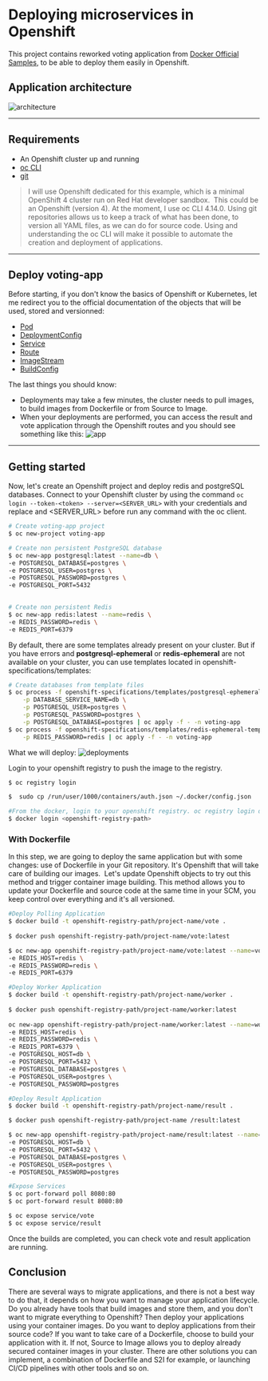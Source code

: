 # Deploying microservices in Openshift

This project contains reworked voting application from [Docker Official Samples](https://github.com/dockersamples/example-voting-app), to be able to deploy them easily in Openshift.

## Application architecture

![architecture](docs/img/architecture.png)

---

## Requirements

- An Openshift cluster up and running
- [oc CLI](https://medium.com/r/?url=https%3A%2F%2Fmirror.openshift.com%2Fpub%2Fopenshift-v4%2Fclients%2Foc%2Flatest%2F)
- [git](https://medium.com/r/?url=https%3A%2F%2Fgit-scm.com%2Fdownloads)

>I will use Openshift dedicated for this example, which is a minimal OpenShift 4 cluster run on Red Hat developer sandbox. 
This could be an Openshift (version 4).
At the moment, I use oc CLI 4.14.0.
Using git repositories allows us to keep a track of what has been done, to version all YAML files, as we can do for source code.
Using and understanding the oc CLI will make it possible to automate the creation and deployment of applications.

---

## Deploy voting-app

Before starting, if you don't know the basics of Openshift or Kubernetes, let me redirect you to the official documentation of the objects that will be used, stored and versionned:
- [Pod](https://docs.openshift.com/container-platform/4.6/rest_api/workloads_apis/pod-core-v1.html)
- [DeploymentConfig](https://docs.openshift.com/container-platform/4.6/rest_api/workloads_apis/deploymentconfig-apps-openshift-io-v1.html)
- [Service](https://docs.openshift.com/container-platform/4.6/rest_api/network_apis/service-core-v1.html)
- [Route](https://docs.openshift.com/container-platform/4.6/rest_api/network_apis/route-route-openshift-io-v1.html)
- [ImageStream](https://docs.openshift.com/container-platform/4.6/rest_api/image_apis/imagestream-image-openshift-io-v1.html)
- [BuildConfig](https://docs.openshift.com/container-platform/4.6/rest_api/workloads_apis/buildconfig-build-openshift-io-v1.html)

The last things you should know:
- Deployments may take a few minutes, the cluster needs to pull images, to build images from Dockerfile or from Source to Image.
- When your deployments are performed, you can access the result and vote application through the Openshift routes and you should see something like this:
![app](docs/img/vote-result.png)

---

## Getting started

Now, let's create an Openshift project and deploy redis and postgreSQL databases.
Connect to your Openshift cluster by using the command `oc login --token-<token> --server=<SERVER_URL>` with your credentials and replace <token> and <SERVER_URL> before run any command with the oc client.

```bash
# Create voting-app project
$ oc new-project voting-app

# Create non persistent PostgreSQL database
$ oc new-app postgresql:latest --name=db \ 
-e POSTGRESQL_DATABASE=postgres \ 
-e POSTGRESQL_USER=postgres \ 
-e POSTGRESQL_PASSWORD=postgres \ 
-e POSTGRESQL_PORT=5432 
 

# Create non persistent Redis
$ oc new-app redis:latest --name=redis \
-e REDIS_PASSWORD=redis \
-e REDIS_PORT=6379 
```

By default, there are some templates already present on your cluster.
But if you have errors and **postgresql-ephemeral** or **redis-ephemeral** are not available on your cluster, you can use templates located in openshift-specifications/templates:
```bash
# Create databases from template files
$ oc process -f openshift-specifications/templates/postgresql-ephemeral-template.yaml \
    -p DATABASE_SERVICE_NAME=db \
    -p POSTGRESQL_USER=postgres \
    -p POSTGRESQL_PASSWORD=postgres \
    -p POSTGRESQL_DATABASE=postgres | oc apply -f - -n voting-app
$ oc process -f openshift-specifications/templates/redis-ephemeral-template.yaml \
    -p REDIS_PASSWORD=redis | oc apply -f - -n voting-app
```

What we will deploy:
![deployments](docs/img/deployments.png)

Login to your openshift registry to push the image to the registry. 
```bash
$ oc registry login 

$  sudo cp /run/user/1000/containers/auth.json ~/.docker/config.json 

#From the docker, login to your openshift registry. oc registry login displays the path to registry, use that path for login
$ docker login <openshift-registry-path>
```
###  With Dockerfile
In this step, we are going to deploy the same application but with some changes: use of Dockerfile in your Git repository. It's Openshift that will take care of building our images. 
Let's update Openshift objects to try out this method and trigger container image building.
This method allows you to update your Dockerfile and source code at the same time in your SCM, you keep control over everything and it's all versioned.

```bash
#Deploy Polling Application
$ docker build -t openshift-registry-path/project-name/vote . 
 
$ docker push openshift-registry-path/project-name/vote:latest 

$ oc new-app openshift-registry-path/project-name/vote:latest --name=vote \ 
-e REDIS_HOST=redis \ 
-e REDIS_PASSWORD=redis \ 
-e REDIS_PORT=6379 

#Deploy Worker Application 
$ docker build -t openshift-registry-path/project-name/worker . 
 
$ docker push openshift-registry-path/project-name/worker:latest 
 
oc new-app openshift-registry-path/project-name/worker:latest --name=worker \ 
-e REDIS_HOST=redis \ 
-e REDIS_PASSWORD=redis \ 
-e REDIS_PORT=6379 \ 
-e POSTGRESQL_HOST=db \ 
-e POSTGRESQL_PORT=5432 \ 
-e POSTGRESQL_DATABASE=postgres \ 
-e POSTGRESQL_USER=postgres \ 
-e POSTGRESQL_PASSWORD=postgres 

#Deploy Result Application
$ docker build -t openshift-registry-path/project-name/result .

$ docker push openshift-registry-path/project-name /result:latest 

$ oc new-app openshift-registry-path/project-name/result:latest --name=result \ 
-e POSTGRESQL_HOST=db \ 
-e POSTGRESQL_PORT=5432 \ 
-e POSTGRESQL_DATABASE=postgres \ 
-e POSTGRESQL_USER=postgres \ 
-e POSTGRESQL_PASSWORD=postgres

#Expose Services 
$ oc port-forward poll 8080:80 
$ oc port-forward result 8080:80 

$ oc expose service/vote 
$ oc expose service/result 
```

Once the builds are completed, you can check vote and result application are running.

## Conclusion
There are several ways to migrate applications, and there is not a best way to do that, it depends on how you want to manage your application lifecycle.
Do you already have tools that build images and store them, and you don't want to migrate everything to Openshift? Then deploy your applications using your container images.
Do you want to deploy applications from their source code? If you want to take care of a Dockerfile, choose to build your application with it. If not, Source to Image allows you to deploy already secured container images in your cluster.
There are other solutions you can implement, a combination of Dockerfile and S2I for example, or launching CI/CD pipelines with other tools and so on.
